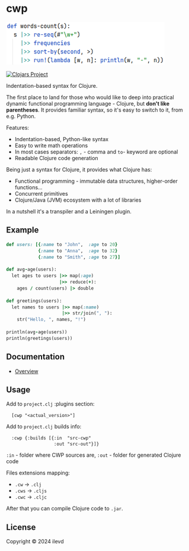 # cwp

![alt words-count](doc/imgs/words-count.png)


[![Clojars Project](https://img.shields.io/clojars/v/org.clojars.ilevd/cwp.svg)](https://clojars.org/org.clojars.ilevd/cwp)

Indentation-based syntax for Clojure.

The first place to land for those who would like to deep into practical dynamic functional programming language - Clojure,
but **don't like parentheses**. It provides familiar syntax, so it's easy to switch to it, from e.g. Python.

Features:
* Indentation-based, Python-like syntax
* Easy to write math operations
* In most cases separators: `,` - comma and `to`- keyword are optional
* Readable Clojure code generation

Being just a syntax for Clojure, it provides what Clojure has:
* Functional programming - immutable data structures, higher-order functions...
* Concurrent primitives
* Clojure/Java (JVM) ecosystem with a lot of libraries

In a nutshell it's a transpiler and a Leiningen plugin.

## Example

```ruby
def users: [{:name to "John",  :age to 20}
            {:name to "Anna",  :age to 32}
            {:name to "Smith", :age to 27}]

def avg-age(users):
  let ages to users |>> map(:age)
                    |>> reduce(+):
    ages / count(users) |> double

def greetings(users):
  let names to users |>> map(:name)
                     |>> str/join(", "):
    str("Hello, ", names, "!")

println(avg-age(users))
println(greetings(users))

```

## Documentation
* [Overview](doc/overview.md)


## Usage

Add to `project.clj` :plugins section:
```edn
  [cwp "<actual_version>"]
```

Add to `project.clj` builds info:
```edn 
  :cwp {:builds [{:in  "src-cwp"
                  :out "src-out"}]}
```
`:in` - folder where CWP sources are,
`:out` - folder for generated Clojure code

Files extensions mapping:
* `.cw` -> `.clj`
* `.cws` -> `.cljs`
* `.cwc` -> `.cljc`

After that you can compile Clojure code to `.jar`.


## License

Copyright © 2024 ilevd
